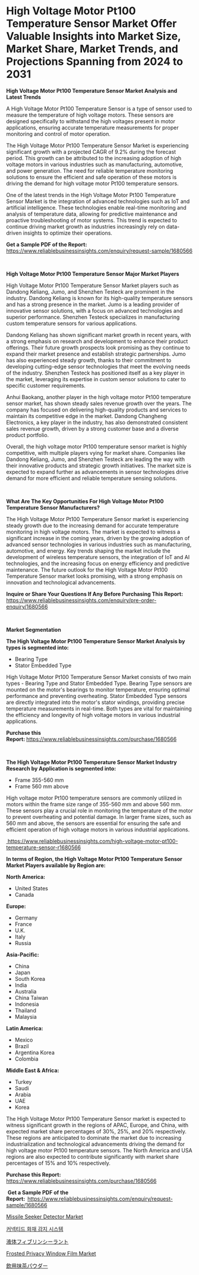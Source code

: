<p><h1>High Voltage Motor Pt100 Temperature Sensor Market Offer Valuable Insights into Market Size, Market Share, Market Trends, and Projections Spanning from 2024 to 2031</h1></p><p><strong>High Voltage Motor Pt100 Temperature Sensor Market Analysis and Latest Trends</strong></p>
<p><p>A High Voltage Motor Pt100 Temperature Sensor is a type of sensor used to measure the temperature of high voltage motors. These sensors are designed specifically to withstand the high voltages present in motor applications, ensuring accurate temperature measurements for proper monitoring and control of motor operation.</p><p>The High Voltage Motor Pt100 Temperature Sensor Market is experiencing significant growth with a projected CAGR of 9.2% during the forecast period. This growth can be attributed to the increasing adoption of high voltage motors in various industries such as manufacturing, automotive, and power generation. The need for reliable temperature monitoring solutions to ensure the efficient and safe operation of these motors is driving the demand for high voltage motor Pt100 temperature sensors.</p><p>One of the latest trends in the High Voltage Motor Pt100 Temperature Sensor Market is the integration of advanced technologies such as IoT and artificial intelligence. These technologies enable real-time monitoring and analysis of temperature data, allowing for predictive maintenance and proactive troubleshooting of motor systems. This trend is expected to continue driving market growth as industries increasingly rely on data-driven insights to optimize their operations.</p></p>
<p><strong>Get a Sample PDF of the Report:&nbsp;</strong> <a href="https://www.reliablebusinessinsights.com/enquiry/request-sample/1680566">https://www.reliablebusinessinsights.com/enquiry/request-sample/1680566</a></p>
<p>&nbsp;</p>
<p><strong>High Voltage Motor Pt100 Temperature Sensor Major Market Players</strong></p>
<p><p>High Voltage Motor Pt100 Temperature Sensor Market players such as Dandong Keliang, Jumo, and Shenzhen Testeck are prominent in the industry. Dandong Keliang is known for its high-quality temperature sensors and has a strong presence in the market. Jumo is a leading provider of innovative sensor solutions, with a focus on advanced technologies and superior performance. Shenzhen Testeck specializes in manufacturing custom temperature sensors for various applications.</p><p>Dandong Keliang has shown significant market growth in recent years, with a strong emphasis on research and development to enhance their product offerings. Their future growth prospects look promising as they continue to expand their market presence and establish strategic partnerships. Jumo has also experienced steady growth, thanks to their commitment to developing cutting-edge sensor technologies that meet the evolving needs of the industry. Shenzhen Testeck has positioned itself as a key player in the market, leveraging its expertise in custom sensor solutions to cater to specific customer requirements.</p><p>Anhui Baokang, another player in the high voltage motor Pt100 temperature sensor market, has shown steady sales revenue growth over the years. The company has focused on delivering high-quality products and services to maintain its competitive edge in the market. Dandong Changheng Electronics, a key player in the industry, has also demonstrated consistent sales revenue growth, driven by a strong customer base and a diverse product portfolio.</p><p>Overall, the high voltage motor Pt100 temperature sensor market is highly competitive, with multiple players vying for market share. Companies like Dandong Keliang, Jumo, and Shenzhen Testeck are leading the way with their innovative products and strategic growth initiatives. The market size is expected to expand further as advancements in sensor technologies drive demand for more efficient and reliable temperature sensing solutions.</p></p>
<p>&nbsp;</p>
<p><strong>What Are The Key Opportunities For High Voltage Motor Pt100 Temperature Sensor Manufacturers?</strong></p>
<p><p>The High Voltage Motor Pt100 Temperature Sensor market is experiencing steady growth due to the increasing demand for accurate temperature monitoring in high voltage motors. The market is expected to witness a significant increase in the coming years, driven by the growing adoption of advanced sensor technologies in various industries such as manufacturing, automotive, and energy. Key trends shaping the market include the development of wireless temperature sensors, the integration of IoT and AI technologies, and the increasing focus on energy efficiency and predictive maintenance. The future outlook for the High Voltage Motor Pt100 Temperature Sensor market looks promising, with a strong emphasis on innovation and technological advancements.</p></p>
<p><strong>Inquire or Share Your Questions If Any Before Purchasing This Report:</strong> <a href="https://www.reliablebusinessinsights.com/enquiry/pre-order-enquiry/1680566">https://www.reliablebusinessinsights.com/enquiry/pre-order-enquiry/1680566</a></p>
<p>&nbsp;</p>
<p><strong>Market Segmentation</strong></p>
<p><strong>The High Voltage Motor Pt100 Temperature Sensor Market Analysis by types is segmented into:</strong></p>
<p><ul><li>Bearing Type</li><li>Stator Embedded Type</li></ul></p>
<p><p>High Voltage Motor Pt100 Temperature Sensor Market consists of two main types - Bearing Type and Stator Embedded Type. Bearing Type sensors are mounted on the motor's bearings to monitor temperature, ensuring optimal performance and preventing overheating. Stator Embedded Type sensors are directly integrated into the motor's stator windings, providing precise temperature measurements in real-time. Both types are vital for maintaining the efficiency and longevity of high voltage motors in various industrial applications.</p></p>
<p><strong>Purchase this Report:&nbsp;</strong><a href="https://www.reliablebusinessinsights.com/purchase/1680566">https://www.reliablebusinessinsights.com/purchase/1680566</a></p>
<p>&nbsp;</p>
<p><strong>The High Voltage Motor Pt100 Temperature Sensor Market Industry Research by Application is segmented into:</strong></p>
<p><ul><li>Frame 355-560 mm</li><li>Frame 560 mm above</li></ul></p>
<p><p>High voltage motor Pt100 temperature sensors are commonly utilized in motors within the frame size range of 355-560 mm and above 560 mm. These sensors play a crucial role in monitoring the temperature of the motor to prevent overheating and potential damage. In larger frame sizes, such as 560 mm and above, the sensors are essential for ensuring the safe and efficient operation of high voltage motors in various industrial applications.</p></p>
<p><a href="https://www.reliablebusinessinsights.com/high-voltage-motor-pt100-temperature-sensor-r1680566">&nbsp;https://www.reliablebusinessinsights.com/high-voltage-motor-pt100-temperature-sensor-r1680566</a></p>
<p><strong>In terms of Region, the High Voltage Motor Pt100 Temperature Sensor Market Players available by Region are:</strong></p>
<p>
    <p> <strong> North America: </strong>
        <ul>
            <li>United States</li>
            <li>Canada</li>
        </ul>
        </p> 
    <p> <strong> Europe: </strong>
        <ul>
            <li>Germany</li>
            <li>France</li>
            <li>U.K.</li>
            <li>Italy</li>
            <li>Russia</li>
        </ul>
        </p> 
    <p> <strong> Asia-Pacific: </strong>
        <ul>
            <li>China</li>
            <li>Japan</li>
            <li>South Korea</li>
            <li>India</li>
            <li>Australia</li>
            <li>China Taiwan</li>
            <li>Indonesia</li>
            <li>Thailand</li>
            <li>Malaysia</li>
        </ul>
        </p> 
    <p> <strong> Latin America: </strong>
        <ul>
            <li>Mexico</li>
            <li>Brazil</li>
            <li>Argentina Korea</li>
            <li>Colombia</li>
        </ul>
        </p> 
    <p> <strong> Middle East & Africa: </strong>
        <ul>
            <li>Turkey</li>
            <li>Saudi</li>
            <li>Arabia</li>
            <li>UAE</li>
            <li>Korea</li>
        </ul>
    </p>
    </p>
<p><p>The High Voltage Motor Pt100 Temperature Sensor market is expected to witness significant growth in the regions of APAC, Europe, and China, with expected market share percentages of 30%, 25%, and 20% respectively. These regions are anticipated to dominate the market due to increasing industrialization and technological advancements driving the demand for high voltage motor Pt100 temperature sensors. The North America and USA regions are also expected to contribute significantly with market share percentages of 15% and 10% respectively.</p></p>
<p><strong>Purchase this Report: </strong><a href="https://www.reliablebusinessinsights.com/purchase/1680566">https://www.reliablebusinessinsights.com/purchase/1680566</a></p>
<p>&nbsp;<strong>Get a Sample PDF of the Report:&nbsp;&nbsp;</strong><a href="https://www.reliablebusinessinsights.com/enquiry/request-sample/1680566">https://www.reliablebusinessinsights.com/enquiry/request-sample/1680566</a></p>
<p><strong></strong></p>
<p><p><a href="https://github.com/ashman753/Market-Research-Report-List-1/blob/main/missile-seeker-detector-market.md">Missile Seeker Detector Market</a></p><p><a href="https://github.com/victorsharp87978/Market-Research-Report-List-1/blob/main/904635294157.md">커넥티드 화재 감지 시스템</a></p><p><a href="https://github.com/LenoraKris2023/Market-Research-Report-List-1/blob/main/5696722100621.md">液体フィブリンシーラント</a></p><p><a href="https://github.com/LibbySpencer2018/Market-Research-Report-List-1/blob/main/frosted-privacy-window-film-market.md">Frosted Privacy Window Film Market</a></p><p><a href="https://github.com/Fatimaklein1/Market-Research-Report-List-1/blob/main/7790975100620.md">飲用抹茶パウダー</a></p></p>